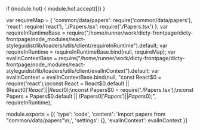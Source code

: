 
if (module.hot) {
	module.hot.accept([])
}

var requireMap = {
    'common/data/papers': require('common/data/papers'),
    'react': require('react'),
    './Papers.tsx': require('./Papers.tsx')
};
var requireInRuntimeBase = require("/home/runner/work/dicty-frontpage/dicty-frontpage/node_modules/react-styleguidist/lib/loaders/utils/client/requireInRuntime").default;
var requireInRuntime = requireInRuntimeBase.bind(null, requireMap);
var evalInContextBase = require("/home/runner/work/dicty-frontpage/dicty-frontpage/node_modules/react-styleguidist/lib/loaders/utils/client/evalInContext").default;
var evalInContext = evalInContextBase.bind(null, "const React$0 = require('react');\nconst React = React$0.default || (React$0['React'] || React$0);\nconst Papers$0 = require('./Papers.tsx');\nconst Papers = Papers$0.default || (Papers$0['Papers'] || Papers$0);", requireInRuntime);

module.exports = [{
        'type': 'code',
        'content': 'import papers from "common/data/papers"\n;<Papers papers={papers} />',
        'settings': {},
        'evalInContext': evalInContext
    }]
	